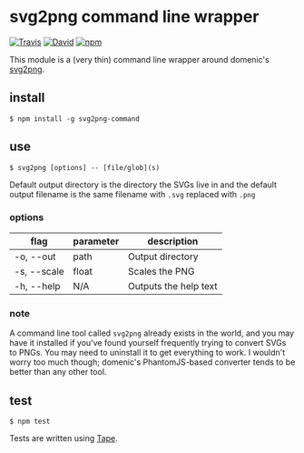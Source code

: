 # svg2png command line wrapper
 [![Travis](https://img.shields.io/travis/mcous/svg2png-command.svg?style=flat-square)](https://travis-ci.org/mcous/svg2png-command)
 [![David](https://img.shields.io/david/mcous/svg2png-command.svg?style=flat-square)](https://david-dm.org/mcous/svg2png-command)
 [![npm](https://img.shields.io/npm/v/svg2png-command.svg?style=flat-square)](https://www.npmjs.com/package/svg2png-command)

This module is a (very thin) command line wrapper around domenic's [svg2png](https://github.com/domenic/svg2png).

## install

`$ npm install -g svg2png-command`

## use

`$ svg2png [options] -- [file/glob](s)`

Default output directory is the directory the SVGs live in and the default output filename is the same filename with `.svg` replaced with `.png`

### options

flag        | parameter | description
------------|-----------|-------------
-o, --out   | path      | Output directory
-s, --scale | float     | Scales the PNG
-h, --help  | N/A       | Outputs the help text

### note

A command line tool called `svg2png` already exists in the world, and you may have it installed if you've found yourself frequently trying to convert SVGs to PNGs. You may need to uninstall it to get everything to work. I wouldn't worry too much though; domenic's PhantomJS-based converter tends to be better than any other tool.

## test

`$ npm test`

Tests are written using [Tape](https://github.com/substack/tape).
